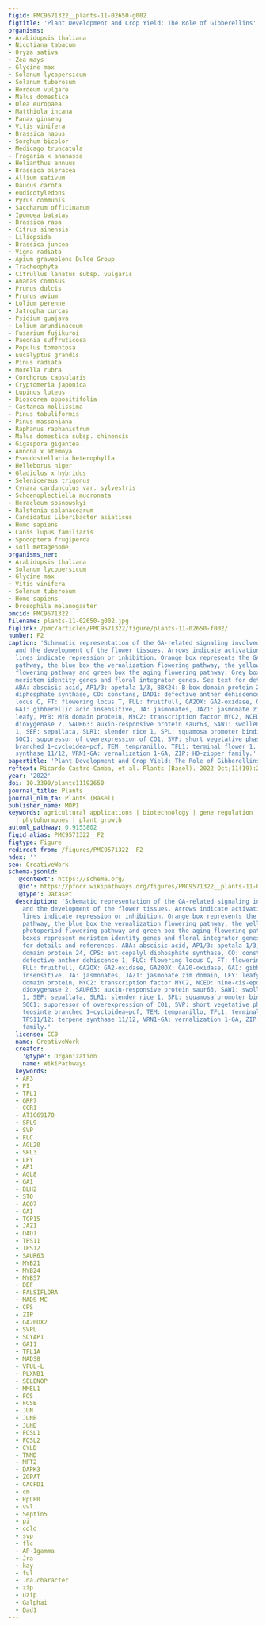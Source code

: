 ```yaml
---
figid: PMC9571322__plants-11-02650-g002
figtitle: 'Plant Development and Crop Yield: The Role of Gibberellins'
organisms:
- Arabidopsis thaliana
- Nicotiana tabacum
- Oryza sativa
- Zea mays
- Glycine max
- Solanum lycopersicum
- Solanum tuberosum
- Hordeum vulgare
- Malus domestica
- Olea europaea
- Matthiola incana
- Panax ginseng
- Vitis vinifera
- Brassica napus
- Sorghum bicolor
- Medicago truncatula
- Fragaria x ananassa
- Helianthus annuus
- Brassica oleracea
- Allium sativum
- Daucus carota
- eudicotyledons
- Pyrus communis
- Saccharum officinarum
- Ipomoea batatas
- Brassica rapa
- Citrus sinensis
- Liliopsida
- Brassica juncea
- Vigna radiata
- Apium graveolens Dulce Group
- Tracheophyta
- Citrullus lanatus subsp. vulgaris
- Ananas comosus
- Prunus dulcis
- Prunus avium
- Lolium perenne
- Jatropha curcas
- Psidium guajava
- Lolium arundinaceum
- Fusarium fujikuroi
- Paeonia suffruticosa
- Populus tomentosa
- Eucalyptus grandis
- Pinus radiata
- Morella rubra
- Corchorus capsularis
- Cryptomeria japonica
- Lupinus luteus
- Dioscorea oppositifolia
- Castanea mollissima
- Pinus tabuliformis
- Pinus massoniana
- Raphanus raphanistrum
- Malus domestica subsp. chinensis
- Gigaspora gigantea
- Annona x atemoya
- Pseudostellaria heterophylla
- Helleborus niger
- Gladiolus x hybridus
- Selenicereus trigonus
- Cynara cardunculus var. sylvestris
- Schoenoplectiella mucronata
- Heracleum sosnowskyi
- Ralstonia solanacearum
- Candidatus Liberibacter asiaticus
- Homo sapiens
- Canis lupus familiaris
- Spodoptera frugiperda
- soil metagenome
organisms_ner:
- Arabidopsis thaliana
- Solanum lycopersicum
- Glycine max
- Vitis vinifera
- Solanum tuberosum
- Homo sapiens
- Drosophila melanogaster
pmcid: PMC9571322
filename: plants-11-02650-g002.jpg
figlink: /pmc/articles/PMC9571322/figure/plants-11-02650-f002/
number: F2
caption: 'Schematic representation of the GA-related signaling involved in flowering
  and the development of the flower tissues. Arrows indicate activation and blunt-end
  lines indicate repression or inhibition. Orange box represents the GA flowering
  pathway, the blue box the vernalization flowering pathway, the yellow box the photoperiod
  flowering pathway and green box the aging flowering pathway. Grey boxes represent
  meristem identity genes and floral integrator genes. See text for details and references.
  ABA: abscisic acid, AP1/3: apetala 1/3, BBX24: B-box domain protein 24, CPS: ent-copalyl
  diphosphate synthase, CO: constans, DAD1: defective anther dehiscence 1, FLC: flowering
  locus C, FT: flowering locus T, FUL: fruitfull, GA2OX: GA2-oxidase, GA20OX: GA20-oxidase,
  GAI: gibberellic acid insensitive, JA: jasmonates, JAZ1: jasmonate zim domain, LFY:
  leafy, MYB: MYB domain protein, MYC2: transcription factor MYC2, NCED: nine-cis-epoxycarotenoid
  dioxygenase 2, SAUR63: auxin-responsive protein saur63, SAW1: swollen anther wall
  1, SEP: sepallata, SLR1: slender rice 1, SPL: squamosa promoter binding protein-like,
  SOC1: suppressor of overexpression of CO1, SVP: short vegetative phase, TCP15: teosinte
  branched 1–cycloidea–pcf, TEM: tempranillo, TFL1: terminal flower 1, TPS11/12: terpene
  synthase 11/12, VRN1-GA: vernalization 1-GA, ZIP: HD-zipper family.'
papertitle: 'Plant Development and Crop Yield: The Role of Gibberellins.'
reftext: Ricardo Castro-Camba, et al. Plants (Basel). 2022 Oct;11(19):2650.
year: '2022'
doi: 10.3390/plants11192650
journal_title: Plants
journal_nlm_ta: Plants (Basel)
publisher_name: MDPI
keywords: agricultural applications | biotechnology | gene regulation | gibberellins
  | phytohormones | plant growth
automl_pathway: 0.9153802
figid_alias: PMC9571322__F2
figtype: Figure
redirect_from: /figures/PMC9571322__F2
ndex: ''
seo: CreativeWork
schema-jsonld:
  '@context': https://schema.org/
  '@id': https://pfocr.wikipathways.org/figures/PMC9571322__plants-11-02650-g002.html
  '@type': Dataset
  description: 'Schematic representation of the GA-related signaling involved in flowering
    and the development of the flower tissues. Arrows indicate activation and blunt-end
    lines indicate repression or inhibition. Orange box represents the GA flowering
    pathway, the blue box the vernalization flowering pathway, the yellow box the
    photoperiod flowering pathway and green box the aging flowering pathway. Grey
    boxes represent meristem identity genes and floral integrator genes. See text
    for details and references. ABA: abscisic acid, AP1/3: apetala 1/3, BBX24: B-box
    domain protein 24, CPS: ent-copalyl diphosphate synthase, CO: constans, DAD1:
    defective anther dehiscence 1, FLC: flowering locus C, FT: flowering locus T,
    FUL: fruitfull, GA2OX: GA2-oxidase, GA20OX: GA20-oxidase, GAI: gibberellic acid
    insensitive, JA: jasmonates, JAZ1: jasmonate zim domain, LFY: leafy, MYB: MYB
    domain protein, MYC2: transcription factor MYC2, NCED: nine-cis-epoxycarotenoid
    dioxygenase 2, SAUR63: auxin-responsive protein saur63, SAW1: swollen anther wall
    1, SEP: sepallata, SLR1: slender rice 1, SPL: squamosa promoter binding protein-like,
    SOC1: suppressor of overexpression of CO1, SVP: short vegetative phase, TCP15:
    teosinte branched 1–cycloidea–pcf, TEM: tempranillo, TFL1: terminal flower 1,
    TPS11/12: terpene synthase 11/12, VRN1-GA: vernalization 1-GA, ZIP: HD-zipper
    family.'
  license: CC0
  name: CreativeWork
  creator:
    '@type': Organization
    name: WikiPathways
  keywords:
  - AP3
  - PI
  - TFL1
  - GRP7
  - CCR1
  - AT1G69170
  - SPL9
  - SVP
  - FLC
  - AGL20
  - SPL3
  - LFY
  - AP1
  - AGL8
  - GA1
  - BLH2
  - STO
  - AGO7
  - GAI
  - TCP15
  - JAZ1
  - DAD1
  - TPS11
  - TPS12
  - SAUR63
  - MYB21
  - MYB24
  - MYB57
  - DEF
  - FALSIFLORA
  - MADS-MC
  - CPS
  - ZIP
  - GA20OX2
  - SVPL
  - SOYAP1
  - GAI1
  - TFL1A
  - MADS8
  - VFUL-L
  - PLXNB1
  - SELENOP
  - MMEL1
  - FOS
  - FOSB
  - JUN
  - JUNB
  - JUND
  - FOSL1
  - FOSL2
  - CYLD
  - TNMD
  - MFT2
  - DAPK3
  - ZGPAT
  - CACFD1
  - cm
  - RpLP0
  - vvl
  - Septin5
  - pi
  - cold
  - svp
  - flc
  - AP-1gamma
  - Jra
  - kay
  - ful
  - .na.character
  - zip
  - uzip
  - Galphai
  - Dad1
---
```


